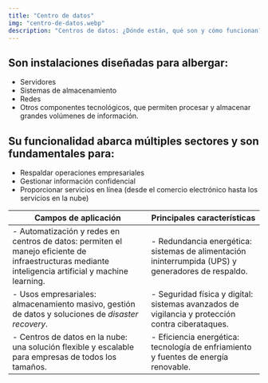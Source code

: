 ```yaml
---
title: "Centro de datos"
img: "centro-de-datos.webp"
description: "Centros de datos: ¿Dónde están, qué son y cómo funcionan?"
---
```

## Son instalaciones diseñadas para albergar: 
- Servidores
- Sistemas de almacenamiento
- Redes
- Otros componentes tecnológicos, que permiten procesar y almacenar grandes volúmenes de información.

## Su funcionalidad abarca múltiples sectores y son fundamentales para:
- Respaldar operaciones empresariales
- Gestionar información confidencial
- Proporcionar servicios en línea (desde el comercio electrónico hasta los servicios en la nube)

| **Campos de aplicación**                                                                 | **Principales características** |
|------------------------------------------------------------------------------------------|---------------------------------|
| - Automatización y redes en centros de datos: permiten el manejo eficiente de infraestructuras mediante inteligencia artificial y machine learning. | - Redundancia energética: sistemas de alimentación ininterrumpida (UPS) y generadores de respaldo. |
| - Usos empresariales: almacenamiento masivo, gestión de datos y soluciones de *disaster recovery*. | - Seguridad física y digital: sistemas avanzados de vigilancia y protección contra ciberataques. |
| - Centros de datos en la nube: una solución flexible y escalable para empresas de todos los tamaños. | - Eficiencia energética: tecnología de enfriamiento y fuentes de energía renovable. |
